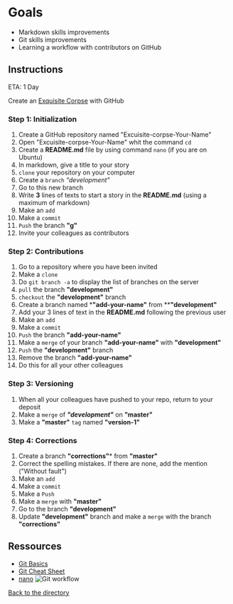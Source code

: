 # Goals

- Markdown skills improvements
- Git skills improvements
- Learning a workflow with contributors on GitHub

## Instructions

ETA: 1 Day

Create an [Exquisite Corpse](https://en.wikipedia.org/wiki/Exquisite_corpse) with GitHub

### Step 1: Initialization

1. Create a GitHub repository named "Excuisite-corpse-Your-Name"
2. Open "Excuisite-corpse-Your-Name" whit the command `cd`
3. Create a **README.md** file by using command `nano` (if you are on Ubuntu)
4. In markdown, give a title to your story
5. `clone` your repository on your computer
6. Create a `branch` _"development"_
7. Go to this new branch
8. Write **3** lines of texts to start a story in the **README.md** (using a maximum of markdown)
9. Make an `add`
10. Make a `commit`
11. `Push` the branch **"g"**
12. Invite your colleagues as contributors

### Step 2: Contributions

1. Go to a repository where you have been invited
2. Make a `clone`
3. Do `git branch -a` to display the list of branches on the server
4. `pull` the branch **"development"**
5. `checkout` the **"development"** branch
6. Create a branch named *******"add-your-name"****** from ****"development"**
7. Add your 3 lines of text in the **README.md** following the previous user
8. Make an `add`
9. Make a `commit`
10. `Push` the branch **"add-your-name"**
11. Make a `merge` of your branch **"add-your-name"** with **"development"**
12. `Push` the **"development"** branch
13. Remove the branch __"add-your-name"__
14. Do this for all your other colleagues

### Step 3: Versioning

1. When all your colleagues have pushed to your repo, return to your deposit
2. Make a `merge` of ***"development"*** on **"master"**
3. Make a **"master"** `tag` named **"version-1"**

### Step 4: Corrections

1. Create a branch **"corrections"*** from **"master"**
2. Correct the spelling mistakes. If there are none, add the mention ("Without fault")
3. Make an `add`
4. Make a `commit`
5. Make a `Push`
6. Make a `merge` with **"master"**
7. Go to the branch **"development"**
8. Update **"development"** branch and make a `merge` with the branch **"corrections"**

## Ressources

- [Git Basics](https://rogerdudler.github.io/git-guide/index.fr.html)
- [Git Cheat Sheet](https://rogerdudler.github.io/git-guide/files/git_cheat_sheet.pdf)
- [nano](https://help.ubuntu.com/community/Nano?_ga=2.171475168.110155971.1536746343-1962823923.1536746343)
![Git workflow](http://blog.launchdarkly.com/wp-content/uploads/2016/07/Slide2.jpg)

[Back to the directory](./)
